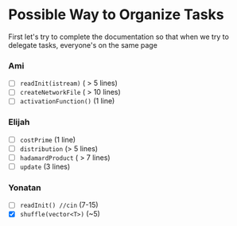 # Possible Way to Organize Tasks
 First let's try to complete the documentation so that when we try to delegate tasks, everyone's on the same page

### Ami
- [ ] `readInit(istream)` ( > 5 lines)
- [ ] `createNetworkFile` ( > 10 lines)
- [ ] `activationFunction()` (1 line)

### Elijah
- [ ] `costPrime` (1 line)
- [ ] `distribution` (> 5 lines)
- [ ] `hadamardProduct` ( > 7 lines)
- [ ] `update` (3 lines)

### Yonatan
- [ ] `readInit() //cin` (7-15)
- [x] `shuffle(vector<T>)` (~5)
